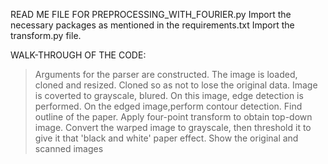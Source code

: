 READ ME FILE FOR PREPROCESSING_WITH_FOURIER.py
Import the necessary packages as mentioned in the requirements.txt
Import the transform.py file.

WALK-THROUGH OF THE CODE:
>Arguments for the parser are constructed.
>The image is loaded, cloned and resized. Cloned so as not to lose the original data.
>Image is coverted to grayscale, blured. On this image, edge detection is performed.
>On the edged image,perform contour detection.
>Find outline of the paper.
>Apply four-point transform to obtain top-down image.
>Convert the warped image to grayscale, then threshold it to give it that 'black and white' paper effect.
>Show the original and scanned images

    

